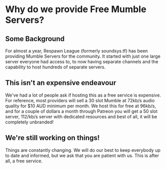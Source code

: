 # Why do we provide Free Mumble Servers?


## Some Background
For almost a year, Respawn League (formerly soundsys.tf) has been providing Mumble Servers for the community. It started with just one large server everyone had access to, to now having separate channels and the capability to host hundreds of separate servers.

## This isn't an expensive endeavour
We've had a lot of people ask if hosting this as a free service is expensive. For reference, most providers will sell a 30 slot Mumble at 72kb/s audio quality for $10 AUD minimum per month. We host this for free at 96kb/s, and for a couple of dollars a month through Patreon you will get a 50 slot server, 112/kb/s server with dedicated resources and best of all, it will be completely unbranded!

## We're still working on things!
Things are constantly changing. We will do our best to keep everybody up to date and informed, but we ask that you are patient with us. This is after all, a free service.
